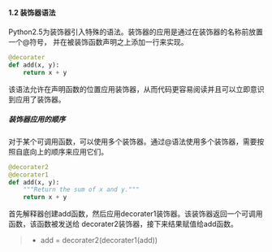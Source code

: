 #### 1.2 装饰器语法

Python2.5为装饰器引入特殊的语法。装饰器的应用是通过在装饰器的名称前放置一个@符号，
并在被装饰函数声明之上添加一行来实现。

```python
@decorater
def add(x, y):
    return x + y
```

该语法允许在声明函数的位置应用装饰器，从而代码更容易阅读并且可以立即意识到应用了装饰器。

##### 装饰器应用的顺序

对于某个可调用函数，可以使用多个装饰器。通过@语法使用多个装饰器，需要按照自底向上的顺序来应用它们。

```python
@decorater2
@decorater1
def add(x, y):
    """Return the sum of x and y."""
    return x + y

```

首先解释器创建add函数，然后应用decorater1装饰器。该装饰器返回一个可调用函数，该函数被发送给
decorater2装饰器，接下来结果赋值给add函数。

> * add = decorater2(decorater1(add))
